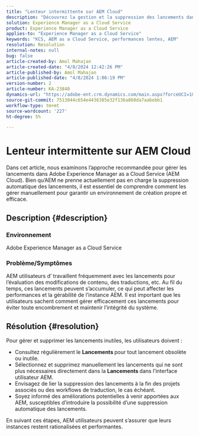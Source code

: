 ```yaml
---
title: "Lenteur intermittente sur AEM Cloud"
description: "Découvrez la gestion et la suppression des lancements dans Adobe Experience Manager pour maintenir les performances du système."
solution: Experience Manager as a Cloud Service
product: Experience Manager as a Cloud Service
applies-to: "Experience Manager as a Cloud Service"
keywords: "KCS, AEM as a Cloud Service, performances lentes, AEM"
resolution: Resolution
internal-notes: null
bug: false
article-created-by: Amol Mahajan
article-created-date: "4/8/2024 12:42:26 PM"
article-published-by: Amol Mahajan
article-published-date: "4/8/2024 1:06:19 PM"
version-number: 2
article-number: KA-23840
dynamics-url: "https://adobe-ent.crm.dynamics.com/main.aspx?forceUCI=1&pagetype=entityrecord&etn=knowledgearticle&id=65e93f6f-a5f5-ee11-a1fd-6045bd04ed02"
source-git-commit: 7513044c654e4436385e32f136a860da7aabebb1
workflow-type: tm+mt
source-wordcount: '227'
ht-degree: 5%

---
```


# Lenteur intermittente sur AEM Cloud


Dans cet article, nous examinons l’approche recommandée pour gérer les lancements dans Adobe Experience Manager as a Cloud Service (AEM Cloud). Bien qu’AEM ne prenne actuellement pas en charge la suppression automatique des lancements, il est essentiel de comprendre comment les gérer manuellement pour garantir un environnement de création propre et efficace.

## Description {#description}


### <b>Environnement</b>

Adobe Experience Manager as a Cloud Service



### <b>Problème/Symptômes</b>

AEM utilisateurs d’ travaillent fréquemment avec les lancements pour l’évaluation des modifications de contenu, des traductions, etc. Au fil du temps, ces lancements peuvent s’accumuler, ce qui peut affecter les performances et la gérabilité de l’instance AEM. Il est important que les utilisateurs sachent comment gérer efficacement ces lancements pour éviter toute encombrement et maintenir l’intégrité du système.








## Résolution {#resolution}


Pour gérer et supprimer les lancements inutiles, les utilisateurs doivent :

- Consultez régulièrement le <b>Lancements </b>pour tout lancement obsolète ou inutile.
- Sélectionnez et supprimez manuellement les lancements qui ne sont plus nécessaires directement dans la <b>Lancements </b>dans l’interface utilisateur AEM.
- Envisagez de lier la suppression des lancements à la fin des projets associés ou des workflows de traduction, le cas échéant.
- Soyez informé des améliorations potentielles à venir apportées aux AEM, susceptibles d’introduire la possibilité d’une suppression automatique des lancements.


En suivant ces étapes, AEM utilisateurs peuvent s’assurer que leurs instances restent rationalisées et performantes.
